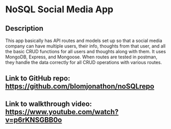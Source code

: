 # NoSQL Social Media App
## Description
This app basically has API routes and models set up so that a social media company can have multiple users, their info, thoughts from that user, and all the basic CRUD functions for all users and thoughts along with them. It uses MongoDB, Express, and Mongoose. When routes are tested in postman, they handle the data correctly for all CRUD operations with various routes.
## Link to GitHub repo: https://github.com/blomjonathon/noSQLrepo
## Link to walkthrough video: https://www.youtube.com/watch?v=p6rKNSGBB0o
